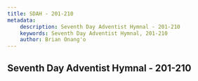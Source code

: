 ```yaml
---
title: SDAH - 201-210
metadata:
    description: Seventh Day Adventist Hymnal - 201-210
    keywords: Seventh Day Adventist Hymnal, 201-210
    author: Brian Onang'o
---
```



## Seventh Day Adventist Hymnal - 201-210
  